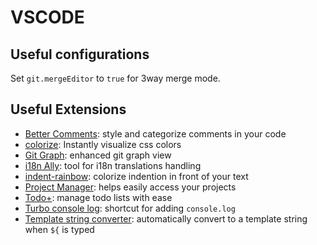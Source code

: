 # VSCODE

## Useful configurations

Set `git.mergeEditor` to `true` for 3way merge mode.

## Useful Extensions

- [Better Comments](https://marketplace.visualstudio.com/items?itemName=aaron-bond.better-comments): style and categorize comments in your code
- [colorize](https://marketplace.visualstudio.com/items?itemName=kamikillerto.vscode-colorize): Instantly visualize css colors 
- [Git Graph](https://marketplace.visualstudio.com/items?itemName=mhutchie.git-graph): enhanced git graph view
- [i18n Ally](https://marketplace.visualstudio.com/items?itemName=Lokalise.i18n-ally): tool for i18n translations handling
- [indent-rainbow](https://marketplace.visualstudio.com/items?itemName=oderwat.indent-rainbow): colorize indention in front of your text
- [Project Manager](https://marketplace.visualstudio.com/items?itemName=alefragnani.project-manager): helps easily access your projects
- [Todo+](https://marketplace.visualstudio.com/items?itemName=fabiospampinato.vscode-todo-plus): manage todo lists with ease
- [Turbo console log](https://marketplace.visualstudio.com/items?itemName=ChakrounAnas.turbo-console-log): shortcut for adding `console.log`
- [Template string converter](https://marketplace.visualstudio.com/items?itemName=meganrogge.template-string-converter): automatically convert to a template string when `${` is typed
